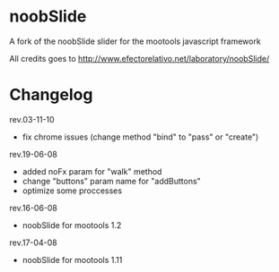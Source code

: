 noobSlide
=========

A fork of the noobSlide slider for the mootools javascript framework

All credits goes to http://www.efectorelativo.net/laboratory/noobSlide/

Changelog
=========

rev.03-11-10
 * fix chrome issues (change method "bind" to "pass" or "create")

rev.19-06-08
 * added noFx param for "walk" method
 * change "buttons" param name for "addButtons"
 * optimize some proccesses

rev.16-06-08
 * noobSlide for mootools 1.2

rev.17-04-08
 * noobSlide for mootools 1.11